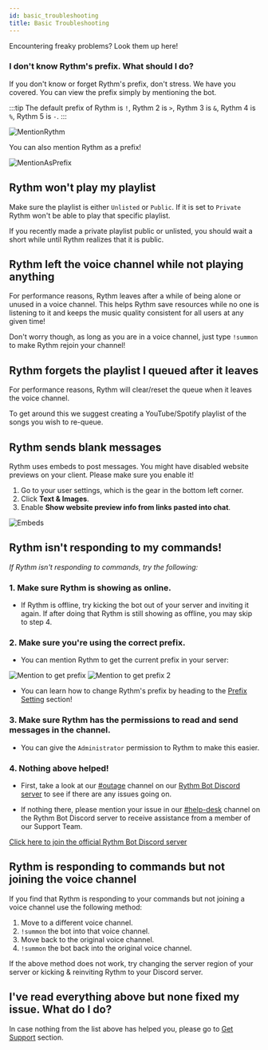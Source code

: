 ```yaml
---
id: basic_troubleshooting
title: Basic Troubleshooting
---
```


Encountering freaky problems? Look them up here!

### I don't know Rythm's prefix. What should I do?
If you don't know or forget Rythm's prefix, don't stress. We have you covered. You can view the prefix simply by mentioning the bot.

:::tip
The default prefix of Rythm is `!`, Rythm 2 is `>`, Rythm 3 is `&`, Rythm 4 is `%`, Rythm 5 is `-`.
:::

![MentionRythm](/img/docs/basic-troubleshooting/mention-rythm.png)

You can also mention Rythm as a prefix!

![MentionAsPrefix](/img/docs/basic-troubleshooting/mention-as-prefix.png)
## Rythm won't play my playlist
Make sure the playlist is either `Unlisted` or `Public`. If it is set to `Private` Rythm won't be able to play that specific playlist.

If you recently made a private playlist public or unlisted, you should wait a short while until Rythm realizes that it is public.

## Rythm left the voice channel while not playing anything
For performance reasons, Rythm leaves after a while of being alone or unused in a voice channel.
This helps Rythm save resources while no one is listening to it and keeps the music quality consistent for all users at any given time!

Don't worry though, as long as you are in a voice channel, just type `!summon` to make Rythm rejoin your channel!

## Rythm forgets the playlist I queued after it leaves
For performance reasons, Rythm will clear/reset the queue when it leaves the voice channel.

To get around this we suggest creating a YouTube/Spotify playlist of the songs you wish to re-queue.

## Rythm sends blank messages
Rythm uses embeds to post messages. You might have disabled website previews on your client. Please make sure you enable it!

1. Go to your user settings, which is the gear in the bottom left corner.
2. Click **Text & Images**.
3. Enable **Show website preview info from links pasted into chat**.

![Embeds](/img/docs/basic-troubleshooting/embeds.png)

## Rythm isn't responding to my commands!
*If Rythm isn't responding to commands, try the following:*

<h3>1. Make sure Rythm is showing as online.</h3>

  - If Rythm is offline, try kicking the bot out of your server and inviting it again. If after doing that Rythm is still showing as offline, you may skip to step 4.

<h3>2. Make sure you're using the correct prefix.</h3>

  - You can mention Rythm to get the current prefix in your server: <br/>

  ![Mention to get prefix](/img/docs/basic-troubleshooting/prefix.png) ![Mention to get prefix 2](/img/docs/basic-troubleshooting/prefix-2.png)

  - You can learn how to change Rythm's prefix by heading to the [Prefix Setting](/settings#prefix) section!

<h3>3. Make sure Rythm has the permissions to read and send messages in the channel.</h3>

  - You can give the `Administrator` permission to Rythm to make this easier.

<h3>4. Nothing above helped!</h3>

  - First, take a look at our [#outage](https://discord.com/channels/231471142685245440/359311833653313546) channel on our [Rythm Bot Discord server](https://rythm.fm/support) to see if there are any issues going on.

  - If nothing there, please mention your issue in our [#help-desk](https://discord.com/channels/231471142685245440/359355279004925954) channel on the Rythm Bot Discord server to receive assistance from a member of our Support Team.

[Click here to join the official Rythm Bot Discord server](https://rythmbot.co/support)

## Rythm is responding to commands but not joining the voice channel
If you find that Rythm is responding to your commands but not joining a voice channel use the following method:

1. Move to a different voice channel.
2. `!summon` the bot into that voice channel.
3. Move back to the original voice channel.
4. `!summon` the bot back into the original voice channel.

If the above method does not work, try changing the server region of your server or kicking & reinviting Rythm to your Discord server.

## I've read everything above but none fixed my issue. What do I do?

In case nothing from the list above has helped you, please go to [Get Support](/get_support) section.
